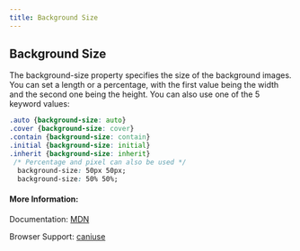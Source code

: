 ```yaml
---
title: Background Size
---
```

## Background Size

The background-size property specifies the size of the background images. You can set a length or a percentage, with the first value being the width and the second one being the height. You can also use one of the 5 keyword values:

```css
.auto {background-size: auto}
.cover {background-size: cover}
.contain {background-size: contain}
.initial {background-size: initial}
.inherit {background-size: inherit}
 /* Percentage and pixel can also be used */
  background-size: 50px 50px;
  background-size: 50% 50%;
```

#### More Information:

Documentation: <a href='https://developer.mozilla.org/en-US/docs/Web/CSS/background-size' target='_blank' rel='nofollow'>MDN</a>

Browser Support: <a href='http://caniuse.com/#search=background-size' target='_blank' rel='nofollow'>caniuse</a>
